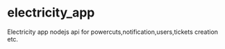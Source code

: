 # electricity_app
Electricity app nodejs api for powercuts,notification,users,tickets creation etc.
